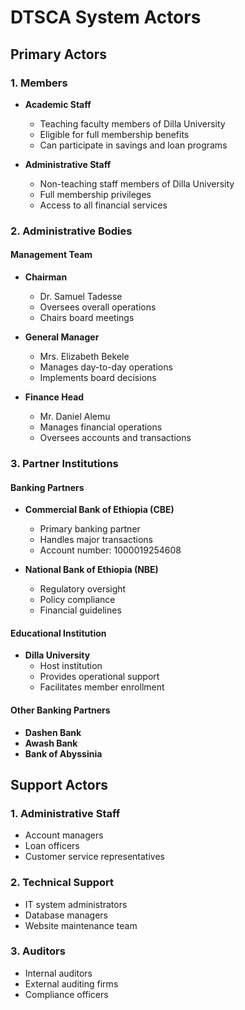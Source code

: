 # DTSCA System Actors

## Primary Actors

### 1. Members
- **Academic Staff**
  - Teaching faculty members of Dilla University
  - Eligible for full membership benefits
  - Can participate in savings and loan programs

- **Administrative Staff**
  - Non-teaching staff members of Dilla University
  - Full membership privileges
  - Access to all financial services

### 2. Administrative Bodies

#### Management Team
- **Chairman**
  - Dr. Samuel Tadesse
  - Oversees overall operations
  - Chairs board meetings

- **General Manager**
  - Mrs. Elizabeth Bekele
  - Manages day-to-day operations
  - Implements board decisions

- **Finance Head**
  - Mr. Daniel Alemu
  - Manages financial operations
  - Oversees accounts and transactions

### 3. Partner Institutions

#### Banking Partners
- **Commercial Bank of Ethiopia (CBE)**
  - Primary banking partner
  - Handles major transactions
  - Account number: 1000019254608

- **National Bank of Ethiopia (NBE)**
  - Regulatory oversight
  - Policy compliance
  - Financial guidelines

#### Educational Institution
- **Dilla University**
  - Host institution
  - Provides operational support
  - Facilitates member enrollment

#### Other Banking Partners
- **Dashen Bank**
- **Awash Bank**
- **Bank of Abyssinia**

## Support Actors

### 1. Administrative Staff
- Account managers
- Loan officers
- Customer service representatives

### 2. Technical Support
- IT system administrators
- Database managers
- Website maintenance team

### 3. Auditors
- Internal auditors
- External auditing firms
- Compliance officers 